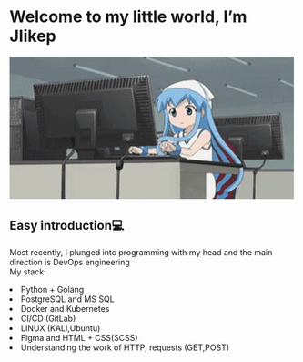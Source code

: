 <h1>Welcome to my little world, I’m JIikep</h1>

<img src="gifs/1st.gif" height="250" width="500"/>

<h2>Easy introduction💻</h2>
Most recently, I plunged into programming with my head and the main direction is DevOps engineering
<div class = "stack">
  <div class = "stack-name">My stack:</div>
    <div>
      <p>
        <li>Python + Golang</li>
        <li>PostgreSQL and MS SQL</li>
        <li>Docker and Kubernetes</li>
        <li>CI/CD (GitLab)</li>
        <li>LINUX (KALI,Ubuntu)</li>
        <li>Figma and HTML + CSS(SCSS)</li>
        <li>Understanding the work of HTTP, requests (GET,POST)</li>
      </p>
  </div>
</div>
<!---
JIikep/JIikep is a ✨ special ✨ repository because its `README.md` (this file) appears on your GitHub profile.
You can click the Preview link to take a look at your changes.
--->
